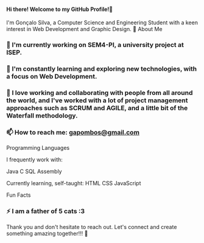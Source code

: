 #### Hi there! Welcome to my GitHub Profile!👋

I'm Gonçalo Silva, a Computer Science and Engineering Student with a keen interest in Web Development and Graphic Design. 🚀
About Me

   ### 🔭 I'm currently working on SEM4-PI, a university project at ISEP.
   ### 🌱 I'm constantly learning and exploring new technologies, with a focus on Web Development.
   ### 🤝 I love working and collaborating with people from all around the world, and I've worked with a lot of project management approaches such as SCRUM and AGILE, and a little bit of the Waterfall methodology.
   ### 📫 How to reach me: gapombos@gmail.com

Programming Languages

I frequently work with:

Java C SQL Assembly 

Currently learning, self-taught: HTML CSS JavaScript

Fun Facts

   ### ⚡ I am a father of 5 cats :3

Thank you and don't hesitate to reach out. Let's connect and create something amazing together!!! 🌟
